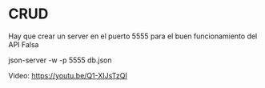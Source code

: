 # CRUD
Hay que crear un server en el puerto 5555 para el buen funcionamiento del API Falsa

json-server -w -p 5555 db.json

Video:
https://youtu.be/Q1-XIJsTzQI
